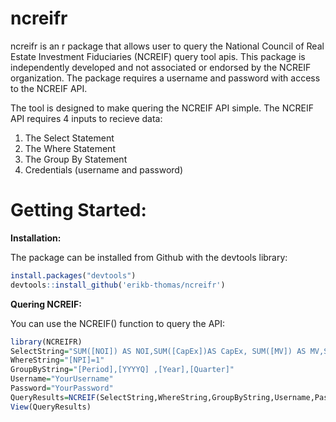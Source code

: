 # ncreifr
ncreifr is an r package that allows user to query the National Council of Real Estate Investment Fiduciaries (NCREIF) query tool apis. 
This package is independently developed and not associated or endorsed by the NCREIF organization.
The package requires a username and password with access to the NCREIF API. 

The tool is designed to make quering the NCREIF API simple. The NCREIF API requires 4 inputs to recieve data:
1. The Select Statement
2. The Where Statement
3. The Group By Statement
4. Credentials (username and password)

<h1>Getting Started:</h1>

<b>Installation:</b>

The package can be installed from Github with the devtools library:
```r
install.packages("devtools")
devtools::install_github('erikb-thomas/ncreifr')

```


<b>Quering NCREIF:</b>

You can use the NCREIF() function to query the API:
```r
library(NCREIFR)
SelectString="SUM([NOI]) AS NOI,SUM([CapEx])AS CapEx, SUM([MV]) AS MV,SUM([MVLag1])AS MVLag1, SUM([PSales])AS PSales, Round(SUM([Denom]),4) AS Denom, Round(Sum([NOI]) / Sum([Denom]),4) AS IncomeReturn,Round((Sum([MV])-Sum([MVLag1])-Sum([CapEx])+Sum([PSALES]))/(Sum([DENOM])),4) AS CapitalReturn, Round((Sum([NOI]) / Sum([Denom]))+(Sum([MV])-Sum([MVLag1])-Sum([CapEx])+Sum([PSALES]))/(Sum([DENOM])),4) AS TotalReturn,Count([MV]) AS PropCount"
WhereString="[NPI]=1"
GroupByString="[Period],[YYYYQ] ,[Year],[Quarter]"
Username="YourUsername"
Password="YourPassword"
QueryResults=NCREIF(SelectString,WhereString,GroupByString,Username,Password,FALSE)
View(QueryResults)
```
